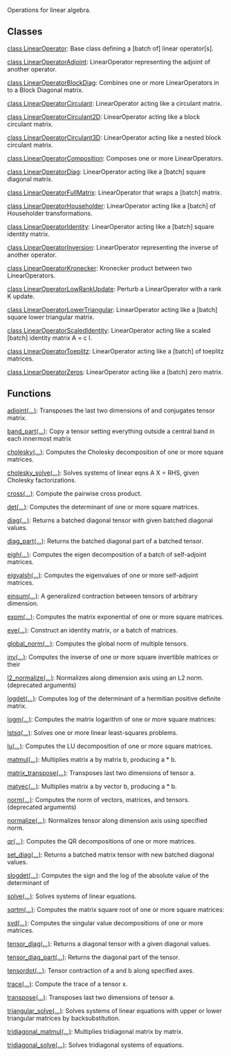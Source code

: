 
Operations for linear algebra.
## Classes
[class LinearOperator](https://www.tensorflow.org/api_docs/python/tf/linalg/LinearOperator): Base class defining a [batch of] linear operator[s].

[class LinearOperatorAdjoint](https://www.tensorflow.org/api_docs/python/tf/linalg/LinearOperatorAdjoint): LinearOperator representing the adjoint of another operator.

[class LinearOperatorBlockDiag](https://www.tensorflow.org/api_docs/python/tf/linalg/LinearOperatorBlockDiag): Combines one or more LinearOperators in to a Block Diagonal matrix.

[class LinearOperatorCirculant](https://www.tensorflow.org/api_docs/python/tf/linalg/LinearOperatorCirculant): LinearOperator acting like a circulant matrix.

[class LinearOperatorCirculant2D](https://www.tensorflow.org/api_docs/python/tf/linalg/LinearOperatorCirculant2D): LinearOperator acting like a block circulant matrix.

[class LinearOperatorCirculant3D](https://www.tensorflow.org/api_docs/python/tf/linalg/LinearOperatorCirculant3D): LinearOperator acting like a nested block circulant matrix.

[class LinearOperatorComposition](https://www.tensorflow.org/api_docs/python/tf/linalg/LinearOperatorComposition): Composes one or more LinearOperators.

[class LinearOperatorDiag](https://www.tensorflow.org/api_docs/python/tf/linalg/LinearOperatorDiag): LinearOperator acting like a [batch] square diagonal matrix.

[class LinearOperatorFullMatrix](https://www.tensorflow.org/api_docs/python/tf/linalg/LinearOperatorFullMatrix): LinearOperator that wraps a [batch] matrix.

[class LinearOperatorHouseholder](https://www.tensorflow.org/api_docs/python/tf/linalg/LinearOperatorHouseholder): LinearOperator acting like a [batch] of Householder transformations.

[class LinearOperatorIdentity](https://www.tensorflow.org/api_docs/python/tf/linalg/LinearOperatorIdentity): LinearOperator acting like a [batch] square identity matrix.

[class LinearOperatorInversion](https://www.tensorflow.org/api_docs/python/tf/linalg/LinearOperatorInversion): LinearOperator representing the inverse of another operator.

[class LinearOperatorKronecker](https://www.tensorflow.org/api_docs/python/tf/linalg/LinearOperatorKronecker): Kronecker product between two LinearOperators.

[class LinearOperatorLowRankUpdate](https://www.tensorflow.org/api_docs/python/tf/linalg/LinearOperatorLowRankUpdate): Perturb a LinearOperator with a rank K update.

[class LinearOperatorLowerTriangular](https://www.tensorflow.org/api_docs/python/tf/linalg/LinearOperatorLowerTriangular): LinearOperator acting like a [batch] square lower triangular matrix.

[class LinearOperatorScaledIdentity](https://www.tensorflow.org/api_docs/python/tf/linalg/LinearOperatorScaledIdentity): LinearOperator acting like a scaled [batch] identity matrix A = c I.

[class LinearOperatorToeplitz](https://www.tensorflow.org/api_docs/python/tf/linalg/LinearOperatorToeplitz): LinearOperator acting like a [batch] of toeplitz matrices.

[class LinearOperatorZeros](https://www.tensorflow.org/api_docs/python/tf/linalg/LinearOperatorZeros): LinearOperator acting like a [batch] zero matrix.

## Functions
[adjoint(...)](https://www.tensorflow.org/api_docs/python/tf/linalg/adjoint): Transposes the last two dimensions of and conjugates tensor matrix.

[band_part(...)](https://www.tensorflow.org/api_docs/python/tf/linalg/band_part): Copy a tensor setting everything outside a central band in each innermost matrix

[cholesky(...)](https://www.tensorflow.org/api_docs/python/tf/linalg/cholesky): Computes the Cholesky decomposition of one or more square matrices.

[cholesky_solve(...)](https://www.tensorflow.org/api_docs/python/tf/linalg/cholesky_solve): Solves systems of linear eqns A X = RHS, given Cholesky factorizations.

[cross(...)](https://www.tensorflow.org/api_docs/python/tf/linalg/cross): Compute the pairwise cross product.

[det(...)](https://www.tensorflow.org/api_docs/python/tf/linalg/det): Computes the determinant of one or more square matrices.

[diag(...)](https://www.tensorflow.org/api_docs/python/tf/linalg/diag): Returns a batched diagonal tensor with given batched diagonal values.

[diag_part(...)](https://www.tensorflow.org/api_docs/python/tf/linalg/diag_part): Returns the batched diagonal part of a batched tensor.

[eigh(...)](https://www.tensorflow.org/api_docs/python/tf/linalg/eigh): Computes the eigen decomposition of a batch of self-adjoint matrices.

[eigvalsh(...)](https://www.tensorflow.org/api_docs/python/tf/linalg/eigvalsh): Computes the eigenvalues of one or more self-adjoint matrices.

[einsum(...)](https://www.tensorflow.org/api_docs/python/tf/einsum): A generalized contraction between tensors of arbitrary dimension.

[expm(...)](https://www.tensorflow.org/api_docs/python/tf/linalg/expm): Computes the matrix exponential of one or more square matrices.

[eye(...)](https://www.tensorflow.org/api_docs/python/tf/eye): Construct an identity matrix, or a batch of matrices.

[global_norm(...)](https://www.tensorflow.org/api_docs/python/tf/linalg/global_norm): Computes the global norm of multiple tensors.

[inv(...)](https://www.tensorflow.org/api_docs/python/tf/linalg/inv): Computes the inverse of one or more square invertible matrices or their

[l2_normalize(...)](https://www.tensorflow.org/api_docs/python/tf/compat/v1/linalg/l2_normalize): Normalizes along dimension axis using an L2 norm. (deprecated arguments)

[logdet(...)](https://www.tensorflow.org/api_docs/python/tf/linalg/logdet): Computes log of the determinant of a hermitian positive definite matrix.

[logm(...)](https://www.tensorflow.org/api_docs/python/tf/linalg/logm): Computes the matrix logarithm of one or more square matrices:

[lstsq(...)](https://www.tensorflow.org/api_docs/python/tf/linalg/lstsq): Solves one or more linear least-squares problems.

[lu(...)](https://www.tensorflow.org/api_docs/python/tf/linalg/lu): Computes the LU decomposition of one or more square matrices.

[matmul(...)](https://www.tensorflow.org/api_docs/python/tf/linalg/matmul): Multiplies matrix a by matrix b, producing a * b.

[matrix_transpose(...)](https://www.tensorflow.org/api_docs/python/tf/linalg/matrix_transpose): Transposes last two dimensions of tensor a.

[matvec(...)](https://www.tensorflow.org/api_docs/python/tf/linalg/matvec): Multiplies matrix a by vector b, producing a * b.

[norm(...)](https://www.tensorflow.org/api_docs/python/tf/compat/v1/norm): Computes the norm of vectors, matrices, and tensors. (deprecated arguments)

[normalize(...)](https://www.tensorflow.org/api_docs/python/tf/linalg/normalize): Normalizes tensor along dimension axis using specified norm.

[qr(...)](https://www.tensorflow.org/api_docs/python/tf/linalg/qr): Computes the QR decompositions of one or more matrices.

[set_diag(...)](https://www.tensorflow.org/api_docs/python/tf/linalg/set_diag): Returns a batched matrix tensor with new batched diagonal values.

[slogdet(...)](https://www.tensorflow.org/api_docs/python/tf/linalg/slogdet): Computes the sign and the log of the absolute value of the determinant of

[solve(...)](https://www.tensorflow.org/api_docs/python/tf/linalg/solve): Solves systems of linear equations.

[sqrtm(...)](https://www.tensorflow.org/api_docs/python/tf/linalg/sqrtm): Computes the matrix square root of one or more square matrices:

[svd(...)](https://www.tensorflow.org/api_docs/python/tf/linalg/svd): Computes the singular value decompositions of one or more matrices.

[tensor_diag(...)](https://www.tensorflow.org/api_docs/python/tf/linalg/tensor_diag): Returns a diagonal tensor with a given diagonal values.

[tensor_diag_part(...)](https://www.tensorflow.org/api_docs/python/tf/linalg/tensor_diag_part): Returns the diagonal part of the tensor.

[tensordot(...)](https://www.tensorflow.org/api_docs/python/tf/tensordot): Tensor contraction of a and b along specified axes.

[trace(...)](https://www.tensorflow.org/api_docs/python/tf/linalg/trace): Compute the trace of a tensor x.

[transpose(...)](https://www.tensorflow.org/api_docs/python/tf/linalg/matrix_transpose): Transposes last two dimensions of tensor a.

[triangular_solve(...)](https://www.tensorflow.org/api_docs/python/tf/linalg/triangular_solve): Solves systems of linear equations with upper or lower triangular matrices by backsubstitution.

[tridiagonal_matmul(...)](https://www.tensorflow.org/api_docs/python/tf/linalg/tridiagonal_matmul): Multiplies tridiagonal matrix by matrix.

[tridiagonal_solve(...)](https://www.tensorflow.org/api_docs/python/tf/linalg/tridiagonal_solve): Solves tridiagonal systems of equations.

